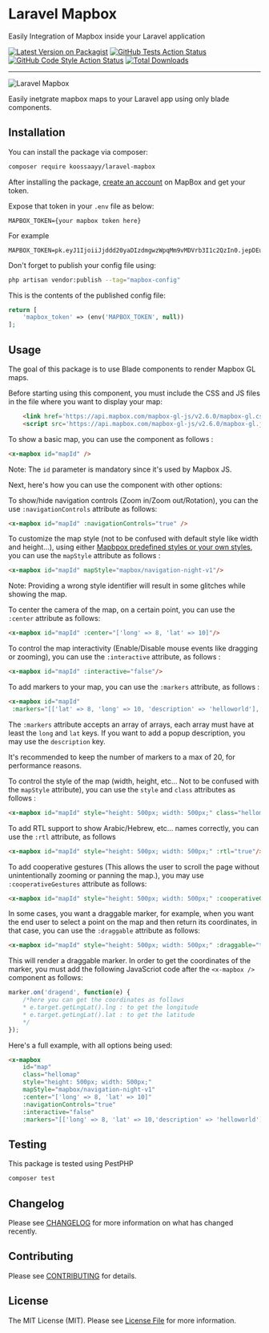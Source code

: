 # Laravel Mapbox

Easily Integration of Mapbox inside your Laravel application

[![Latest Version on Packagist](https://img.shields.io/packagist/v/koossaayy/laravel-mapbox.svg?style=flat-square)](https://packagist.org/packages/koossaayy/laravel-mapbox)
[![GitHub Tests Action Status](https://img.shields.io/github/workflow/status/koossaayy/laravel-mapbox/run-tests?label=tests)](https://github.com/koossaayy/laravel-mapbox/actions?query=workflow%3Arun-tests+branch%3Amain)
[![GitHub Code Style Action Status](https://img.shields.io/github/workflow/status/koossaayy/laravel-mapbox/Check%20&%20fix%20styling?label=code%20style)](https://github.com/koossaayy/laravel-mapbox/actions?query=workflow%3A"Check+%26+fix+styling"+branch%3Amain)
[![Total Downloads](https://img.shields.io/packagist/dt/koossaayy/laravel-mapbox.svg?style=flat-square)](https://packagist.org/packages/koossaayy/laravel-mapbox)

---


![Laravel Mapbox](https://banners.beyondco.de/Laravel%20Mapbox.png?theme=dark&packageManager=composer+require&packageName=koossaayy%2Flaravel-mapbox&pattern=architect&style=style_1&description=Easily+Integrate+Mapbox+into+your+Laravel+application&md=1&showWatermark=1&fontSize=100px&images=https%3A%2F%2Flaravel.com%2Fimg%2Flogomark.min.svg)


Easily inetgrate mapbox maps to your Laravel app using only blade components. 


## Installation

You can install the package via composer:

```bash
composer require koossaayy/laravel-mapbox
```

After installing the package, [create an account](https://mapbox.com) on MapBox and get your token. 

Expose that token in your `.env` file as below:

```
MAPBOX_TOKEN={your mapbox token here}
```
For example 

```
MAPBOX_TOKEN=pk.eyJ1IjoiiJjddd20yaDIzdmgwzWpqMm9vMDVrb3I1c2QzIn0.jepDEulAySscpF3o3w
```

Don't forget to publish your config file using:
```bash
php artisan vendor:publish --tag="mapbox-config"
```

This is the contents of the published config file:

```php
return [
    'mapbox_token' => (env('MAPBOX_TOKEN', null))
];
```

## Usage

The goal of this package is to use Blade components to render Mapbox GL maps. 

Before starting using this component, you must include the CSS and JS files in the file where you want to display your map:

```html
    <link href='https://api.mapbox.com/mapbox-gl-js/v2.6.0/mapbox-gl.css' rel='stylesheet' />
    <script src='https://api.mapbox.com/mapbox-gl-js/v2.6.0/mapbox-gl.js'></script>
```

To show a basic map, you can use the component as follows :
```html
<x-mapbox id="mapId" />
```

Note: The `id` parameter is mandatory since it's used by Mapbox JS. 

Next, here's how you can use the component with other options:


To show/hide navigation controls (Zoom in/Zoom out/Rotation), you can the use `:navigationControls` attribute as follows: 
```html
<x-mapbox id="mapId" :navigationControls="true" />
```

To customize the map style (not to be confused with default style like width and height...), using either [Mapbpox predefined styles or your own styles](https://docs.mapbox.com/mapbox-gl-js/api/map/#:~:text=to%20ScrollZoomHandler%23enable%20.-,options.style,-(Object%20%7C%20string)), you can use the `mapStyle` attribute as follows : 

```html
<x-mapbox id="mapId" mapStyle="mapbox/navigation-night-v1"/>
```

Note: Providing a wrong style identifier will result in some glitches while showing the map. 

To center the camera of the map, on a certain point, you can use the `:center` attribute as follows:

```html
<x-mapbox id="mapId" :center="['long' => 8, 'lat' => 10]"/>
```

To control the map interactivity (Enable/Disable mouse events like dragging or zooming), you can use 
the `:interactive` attribute, as follows :

```html
<x-mapbox id="mapId" :interactive="false"/>
```

To add markers to your map, you can use the `:markers` attribute, as follows :

```html
<x-mapbox id="mapId"
 :markers="[['lat' => 8, 'long' => 10, 'description' => 'helloworld'], ['lat'=> 9, 'long' => 10]]" />
```

The `:markers` attribute accepts an array of arrays, each array must have at least the `long` and `lat` keys. 
If you want to add a popup description, you may use the `description` key.

It's recommended to keep the number of markers to a max of 20, for performance reasons.

To control the style of the map (width, height, etc... Not to be confused with the `mapStyle` attribute), you can use the `style` and `class` attributes as follows : 

```html
<x-mapbox id="mapId" style="height: 500px; width: 500px;" class="hellomap"/>
```

To add RTL support to show Arabic/Hebrew, etc... names correctly, you can use the `:rtl` attribute, as follows

```html
<x-mapbox id="mapId" style="height: 500px; width: 500px;" :rtl="true"/>
```

To add cooperative gestures (This allows the user to scroll the page without unintentionally zooming or panning the map.), you may use `:cooperativeGestures` attribute as follows: 

```html
<x-mapbox id="mapId" style="height: 500px; width: 500px;" :cooperativeGestures="true"/>
```

In some cases, you want a draggable marker, for example, when you want the end user to select a point on the map and then return its coordinates, in that case, you can use the `:draggable` attribute as follows:

```html
<x-mapbox id="mapId" style="height: 500px; width: 500px;" :draggable="true"/>
```

This will render a draggable marker. In order to get the coordinates of the marker, you must add the following JavaScriot code after the `<x-mapbox />` component as follows:

```js
marker.on('dragend', function(e) {
    /*here you can get the coordinates as follows 
    * e.target.getLngLat().lng : to get the longitude
    * e.target.getLngLat().lat : to get the latitude
    */
});
```

Here's a full example, with all options being used: 

```html
<x-mapbox 
    id="map" 
    class="hellomap" 
    style="height: 500px; width: 500px;" 
    mapStyle="mapbox/navigation-night-v1"
    :center="['long' => 8, 'lat' => 10]"
    :navigationControls="true"
    :interactive="false"
    :markers="[['long' => 8, 'lat' => 10,'description' => 'helloworld'], ['long' => 9, 'lat' => 10]]" />
```


## Testing

This package is tested using PestPHP

```bash
composer test
```

## Changelog

Please see [CHANGELOG](CHANGELOG.md) for more information on what has changed recently.

## Contributing

Please see [CONTRIBUTING](.github/CONTRIBUTING.md) for details.

## License

The MIT License (MIT). Please see [License File](LICENSE.md) for more information.
